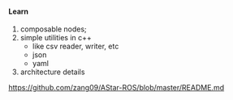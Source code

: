 #### Learn 
1. composable nodes;
1. simple utilities in c++ 
    - like csv reader, writer, etc
    - json 
    - yaml
1. architecture details

https://github.com/zang09/AStar-ROS/blob/master/README.md